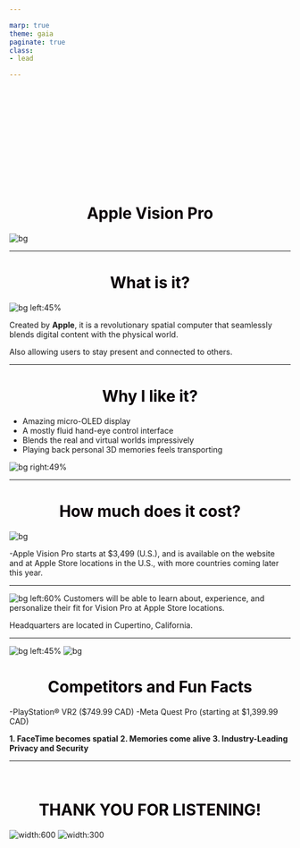 ```yaml
---

marp: true
theme: gaia
paginate: true
class:
- lead

---
```


<style>
    section {
        font-family: Arial
    }
</style>

<!-- _class: invert lead -->
<br>
<br>
<br>
<br>
<br>
<br>
<br>
<br>
<br>
<br>

# Apple Vision Pro

![bg](https://www.apple.com/newsroom/videos/media/eyesight/posters/Apple-WWCD23-Vision-Pro-EyeSight-230605.jpg.large_2x.jpg)

---

# What is it?

![bg left:45%](https://www.apple.com/v/apple-vision-pro/c/images/overview/hero/hero_endframe__dz973mndvu82_large.jpg)

Created by **Apple**, it is a revolutionary spatial computer that seamlessly blends digital content with the physical world.

Also allowing users to stay present and connected to others.

---

# Why I like it?

<!-- _class: invert lead -->
- Amazing micro-OLED display
- A mostly fluid hand-eye control interface
- Blends the real and virtual worlds impressively
- Playing back personal 3D memories feels transporting

![bg right:49%](https://www.apple.com/newsroom/videos/media/multitasking/posters/Apple-WWCD23-Vision-Pro-multitasking-230605.jpg.large_2x.jpg)

---

# How much does it cost?

<!-- _class: invert lead -->
![bg](https://www.apple.com/newsroom/images/media/Apple-WWCD23-Vision-Pro-glass-230605_big.jpg.large.jpg)

-Apple Vision Pro starts at $3,499 (U.S.), and is 
available on the website and at Apple Store locations in 
the U.S., with more countries coming later this year. 

---

<!-- _class: invert lead -->
![bg left:60%](https://iczc.cz/3tbijp8lo6i238pegmkj39slh1-2_7/obrazek)
Customers will be able to learn about, experience, and personalize their fit for Vision Pro at Apple Store locations.

Headquarters are located in Cupertino, California.

---

<!-- _class: lead -->
![bg left:45%](https://roadtovrlive-5ea0.kxcdn.com/wp-content/uploads/2022/09/psvr-2-hands-on-5.jpg)
![bg](https://about.fb.com/wp-content/uploads/2022/10/Meta-Quest-Pro_LIVE_Header.jpg)



# Competitors and Fun Facts


-PlayStation® VR2 ($749.99 CAD)
-Meta Quest Pro (starting at $1,399.99 CAD)


**1. FaceTime becomes spatial**
**2. Memories come alive**
**3. Industry-Leading Privacy and Security**


<style scoped>
    section {
        text-align: center;
    }
</style>

---
<br>

<style scoped>
    section {
        background: radial-gradient(circle, rgba(83, 110, 114, 0.8) 10%, rgba(223, 184, 122, 0.8) 120%);
        color: #fff;
    }
    h1 {
        text-align: center;
        color: #090005;
    }
</style>

# THANK YOU FOR LISTENING!

![width:600](Apple-Vision-Pro.png)
![width:300](Apple-Vision-Pro-Transparent-Logo.png)
